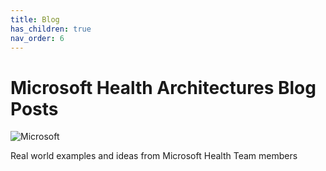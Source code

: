 ```yaml
---
title: Blog
has_children: true
nav_order: 6
---
```


# Microsoft Health Architectures Blog Posts

![Microsoft](/assets/images/microsoft-logo-64.png)

Real world examples and ideas from Microsoft Health Team members 
